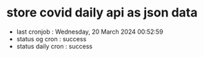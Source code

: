 # store covid daily api as json data

- last cronjob : Wednesday, 20 March 2024 00:52:59
- status og cron : success
- status daily cron : success
      
      